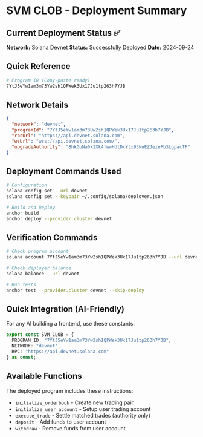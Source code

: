 # SVM CLOB - Deployment Summary

## Current Deployment Status ✅

**Network:** Solana Devnet
**Status:** Successfully Deployed
**Date:** 2024-09-24

## Quick Reference

```bash
# Program ID (Copy-paste ready)
7YtJ5eYw1am3m73Yw2sh1QPWek3Ux17Ju1tp263h7YJB
```

## Network Details

```json
{
  "network": "devnet",
  "programId": "7YtJ5eYw1am3m73Uw2sh1QPWek3Ux17Ju1tp263h7YJB",
  "rpcUrl": "https://api.devnet.solana.com",
  "wsUrl": "wss://api.devnet.solana.com/",
  "upgradeAuthority": "8hkGuNa6k1Xk4fwwHdtDxYtx93knEZJeieFb3LgpacTF"
}
```

## Deployment Commands Used

```bash
# Configuration
solana config set --url devnet
solana config set --keypair ~/.config/solana/deployer.json

# Build and Deploy
anchor build
anchor deploy --provider.cluster devnet
```

## Verification Commands

```bash
# Check program account
solana account 7YtJ5eYw1am3m73Yw2sh1QPWek3Ux17Ju1tp263h7YJB --url devnet

# Check deployer balance
solana balance --url devnet

# Run tests
anchor test --provider.cluster devnet --skip-deploy
```

## Quick Integration (AI-Friendly)

For any AI building a frontend, use these constants:

```typescript
export const SVM_CLOB = {
  PROGRAM_ID: "7YtJ5eYw1am3m73Yw2sh1QPWek3Ux17Ju1tp263h7YJB",
  NETWORK: "devnet",
  RPC: "https://api.devnet.solana.com"
} as const;
```

## Available Functions

The deployed program includes these instructions:
- `initialize_orderbook` - Create new trading pair
- `initialize_user_account` - Setup user trading account
- `execute_trade` - Settle matched trades (authority only)
- `deposit` - Add funds to user account
- `withdraw` - Remove funds from user account